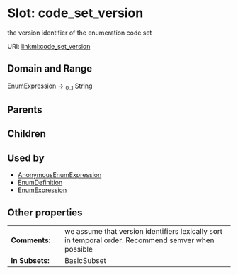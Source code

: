 
# Slot: code_set_version


the version identifier of the enumeration code set

URI: [linkml:code_set_version](https://w3id.org/linkml/code_set_version)


## Domain and Range

[EnumExpression](EnumExpression.md) &#8594;  <sub>0..1</sub> [String](types/String.md)

## Parents


## Children


## Used by

 * [AnonymousEnumExpression](AnonymousEnumExpression.md)
 * [EnumDefinition](EnumDefinition.md)
 * [EnumExpression](EnumExpression.md)

## Other properties

|  |  |  |
| --- | --- | --- |
| **Comments:** | | we assume that version identifiers lexically sort in temporal order. Recommend semver when possible |
| **In Subsets:** | | BasicSubset |

